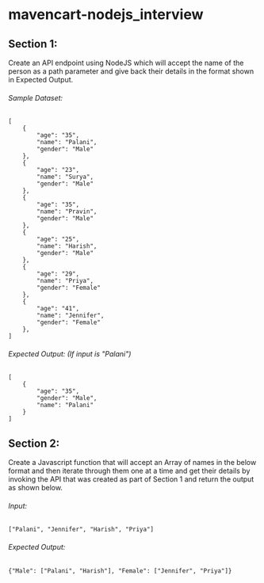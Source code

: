 # mavencart-nodejs_interview

## Section 1: 
Create an API endpoint using NodeJS which will accept the name of the person as a path parameter and give back their details in the format shown in Expected Output.

###### Sample Dataset: 

```
[
    {
        "age": "35",
        "name": "Palani",
        "gender": "Male"
    },
    {
        "age": "23",
        "name": "Surya",
        "gender": "Male"
    },
    {
        "age": "35",
        "name": "Pravin",
        "gender": "Male"
    },
    {
        "age": "25",
        "name": "Harish",
        "gender": "Male"
    },
    {
        "age": "29",
        "name": "Priya",
        "gender": "Female"
    },
    {
        "age": "41",
        "name": "Jennifer",
        "gender": "Female"
    },
] 
```

###### Expected Output: (If input is "Palani")
```
[
    {
        "age": "35",
        "gender": "Male",
        "name": "Palani"
    }
]
```

## Section 2: 
Create a Javascript function that will accept an Array of names in the below format and then iterate through them one at a time and get their details by invoking the API that was created as part of Section 1 and return the output as shown below. 

###### Input:
`["Palani", "Jennifer", "Harish", "Priya"]`

###### Expected Output: 
`{"Male": ["Palani", "Harish"], "Female": ["Jennifer", "Priya"]}`
